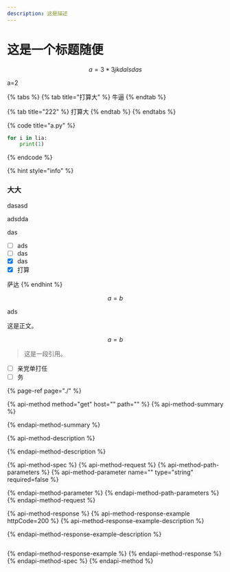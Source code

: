 ```yaml
---
description: 这是描述
---
```


# 这是一个标题随便

$$
a = 3*3jkdal
sdas
$$

a=2

{% tabs %}
{% tab title="打算大" %}
牛逼
{% endtab %}

{% tab title="222" %}
打算大
{% endtab %}
{% endtabs %}

{% code title="a.py" %}
```python
for i in lia:
    print(1)
```
{% endcode %}

{% hint style="info" %}
### 大大

dasasd

adsdda

das

* [ ] ads
* [ ] das
* [x] das
* [x] 打算

萨达
{% endhint %}

$$
a = b
$$

ads

这是正文。

$$
a = b
$$

> 这是一段引用。

* [ ] 亲党单打任
* [ ] 务

{% page-ref page="./" %}

{% api-method method="get" host="" path="" %}
{% api-method-summary %}

{% endapi-method-summary %}

{% api-method-description %}

{% endapi-method-description %}

{% api-method-spec %}
{% api-method-request %}
{% api-method-path-parameters %}
{% api-method-parameter name="" type="string" required=false %}

{% endapi-method-parameter %}
{% endapi-method-path-parameters %}
{% endapi-method-request %}

{% api-method-response %}
{% api-method-response-example httpCode=200 %}
{% api-method-response-example-description %}

{% endapi-method-response-example-description %}

```

```
{% endapi-method-response-example %}
{% endapi-method-response %}
{% endapi-method-spec %}
{% endapi-method %}

